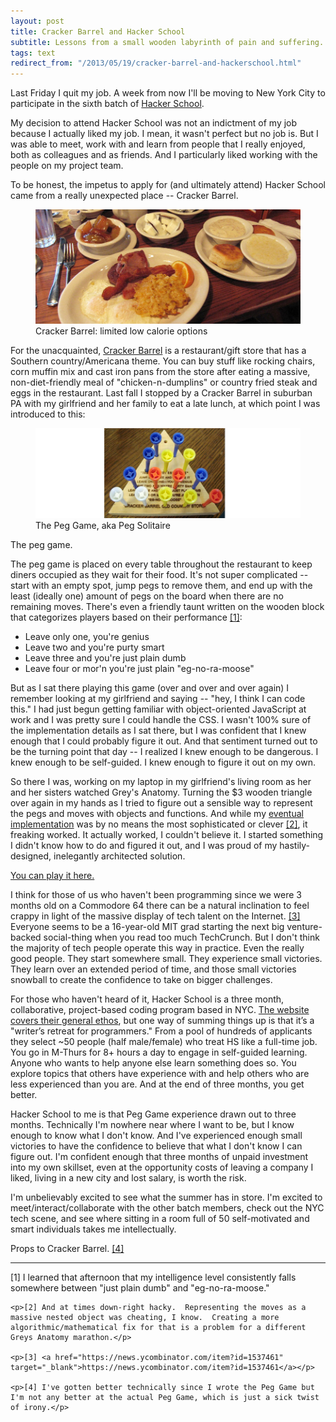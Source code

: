 ```yaml
---
layout: post
title: Cracker Barrel and Hacker School
subtitle: Lessons from a small wooden labyrinth of pain and suffering.
tags: text
redirect_from: "/2013/05/19/cracker-barrel-and-hackerschool.html"
---
```


Last Friday I quit my job.  A week from now I'll be moving to New York City to participate in the sixth batch of <a href="http://www.hackerschool.com" target="_blank">Hacker School</a>.

My decision to attend Hacker School was not an indictment of my job because I actually liked my job.  I mean, it wasn't perfect but no job is.  But I was able to meet, work with and learn from people that I really enjoyed, both as colleagues and as friends.  And I particularly liked working with the people on my project team.

To be honest, the impetus to apply for (and ultimately attend) Hacker School came from a really unexpected place -- Cracker Barrel.

<figure class="photo-block">
    <img src="/assets/img/2013-05-19_crackerbarrel.jpg" alt="Cracker Barrel: Limited low calorie options"/>
    <figcaption class="caption"> Cracker Barrel: limited low calorie options </figcaption>
</figure>

For the unacquainted, <a href="http://www.crackerbarrel.com" target="_blank">Cracker Barrel</a> is a restaurant/gift store that has a Southern country/Americana theme.  You can buy stuff like rocking chairs, corn muffin mix and cast iron pans from the store after eating a massive, non-diet-friendly meal of "chicken-n-dumplins" or country fried steak and eggs in the restaurant.  Last fall I stopped by a Cracker Barrel in suburban PA with my girlfriend and her family to eat a late lunch, at which point I was introduced to this:

<figure class="photo-block">
    <img src="/assets/img/2013-05-19_peggame.jpg" alt="The Peg Game, aka Peg Solitaire"/>
    <figcaption class="caption">The Peg Game, aka Peg Solitaire</figcaption>
</figure>

The peg game.

The peg game is placed on every table throughout the restaurant to keep diners occupied as they wait for their food.  It's not super complicated -- start with an empty spot, jump pegs to remove them, and end up with the least (ideally one) amount of pegs on the board when there are no remaining moves.  There's even a friendly taunt written on the wooden block that categorizes players based on their performance <a href="#footnotes">[1]</a>:

- Leave only one, you're genius
- Leave two and you're purty smart
- Leave three and you're just plain dumb
- Leave four or mor'n you're just plain "eg-no-ra-moose"

But as I sat there playing this game (over and over and over again) I remember looking at my girlfriend and saying -- "hey, I think I can code this."  I had just begun getting familiar with object-oriented JavaScript at work and I was pretty sure I could handle the CSS.  I wasn't 100% sure of the implementation details as I sat there, but I was confident that I knew enough that I could probably figure it out.  And that sentiment turned out to be the turning point that day -- I realized I knew enough to be dangerous.  I knew enough to be self-guided.  I knew enough to figure it out on my own.

So there I was, working on my laptop in my girlfriend's living room as her and her sisters watched Grey's Anatomy.  Turning the $3 wooden triangle over again in my hands as I tried to figure out a sensible way to represent the pegs and moves with objects and functions.  And while my [eventual implementation](https://github.com/danielna/the-peg-game) was by no means the most sophisticated or clever <a href="#footnotes">[2]</a>, it freaking worked.  It actually worked, I couldn't believe it.  I started something I didn't know how to do and figured it out, and I was proud of my hastily-designed, inelegantly architected solution. 

[You can play it here.](http://labs.danielna.com/peggame/)

I think for those of us who haven't been programming since we were 3 months old on a Commodore 64 there can be a natural inclination to feel crappy in light of the massive display of tech talent on the Internet. <a href="#footnotes">[3]</a>  Everyone seems to be a 16-year-old MIT grad starting the next big venture-backed social-thing when you read too much TechCrunch.  But I don't think the majority of tech people operate this way in practice.  Even the really good people.  They start somewhere small.  They experience small victories.  They learn over an extended period of time, and those small victories snowball to create the confidence to take on bigger challenges.

For those who haven't heard of it, Hacker School is a three month, collaborative, project-based coding program based in NYC.  [The website covers their general ethos](https://www.hackerschool.com/about), but one way of summing things up is that it’s a "writer’s retreat for programmers."  From a pool of hundreds of applicants they select ~50 people (half male/female) who treat HS like a full-time job.  You go in M-Thurs for 8+ hours a day to engage in self-guided learning.  Anyone who wants to help anyone else learn something does so.  You explore topics that others have experience with and help others who are less experienced than you are.  And at the end of three months, you get better.

Hacker School to me is that Peg Game experience drawn out to three months. Technically I'm nowhere near where I want to be, but I know enough to know what I don't know. And I've experienced enough small victories to have the confidence to believe that what I don't know I can figure out.  I'm confident enough that three months of unpaid investment into my own skillset, even at the opportunity costs of leaving a company I liked, living in a new city and lost salary, is worth the risk.

I'm unbelievably excited to see what the summer has in store.  I'm excited to meet/interact/collaborate with the other batch members, check out the NYC tech scene, and see where sitting in a room full of 50 self-motivated and smart individuals takes me intellectually.

Props to Cracker Barrel. <a href="#footnotes">[4]</a>

---

<div class="footnotes" id="footnotes">
    <p>[1] I learned that afternoon that my intelligence level consistently falls somewhere between "just plain dumb" and "eg-no-ra-moose."</p>

    <p>[2] And at times down-right hacky.  Representing the moves as a massive nested object was cheating, I know.  Creating a more algorithmic/mathematical fix for that is a problem for a different Greys Anatomy marathon.</p>

    <p>[3] <a href="https://news.ycombinator.com/item?id=1537461" target="_blank">https://news.ycombinator.com/item?id=1537461</a></p>

    <p>[4] I've gotten better technically since I wrote the Peg Game but I'm not any better at the actual Peg Game, which is just a sick twist of irony.</p>
</div>
